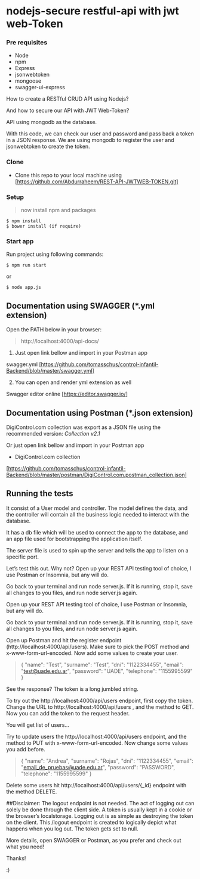 # nodejs-secure restful-api with jwt web-Token

### Pre requisites

* Node
* npm
* Express
* jsonwebtoken
* mongoose
* swagger-ui-express

How to create a RESTful CRUD API using Nodejs?

And how to secure our API with JWT Web-Token?

API using mongodb as the database.

With this code, we can check our user and password and pass back a token in a JSON response. 
We are using mongodb to register the user and jsonwebtoken to create the token.


### Clone

- Clone this repo to your local machine using [https://github.com/Abdurraheem/REST-API-JWTWEB-TOKEN.git]

### Setup

> now install npm and packages

```shell
$ npm install
$ bower install (if require)
```

### Start app

Run project using following commands:

```shell
$ npm run start
```

or

```shell
$ node app.js
```


## Documentation using SWAGGER (*.yml extension)

Open the PATH below in your browser:

> http://localhost:4000/api-docs/


1. Just open link bellow and import in your Postman app

swagger.yml [https://github.com/tomasschus/control-infantil-Backend/blob/master/swagger.yml]


2. You can open and render yml extension as well

Swagger editor online [https://editor.swagger.io/]


## Documentation using Postman (*.json extension)

DigiControl.com collection was export as a JSON file using the recommended version: *Collection v2.1*

Or just open link bellow and import in your Postman app

- DigiControl.com collection

[https://github.com/tomasschus/control-infantil-Backend/blob/master/postman/DigiControl.com.postman_collection.json]


## Running the tests

It consist of a User model and controller. The model
defines the data, and the controller will contain all 
the business logic needed to interact with the database. 

It has a db file which will be used to
connect the app to the database, and an app file used
for bootstrapping the application itself.

The server file is used to spin up the server and tells the
app to listen on a specific port.

Let’s test this out. Why not?
Open up your REST API testing tool of choice, I use Postman or Insomnia, but any will do.

Go back to your terminal and run node server.js. If it is running, stop it, save all changes to you files, and run node server.js again.

Open up your REST API testing tool of choice, I use Postman or Insomnia, but any will do.

Go back to your terminal and run node server.js. If it is running, stop it, save all changes to you files, and run node server.js again.

Open up Postman and hit the register endpoint (http://localhost:4000/api/users). Make sure to pick the POST method and x-www-form-url-encoded.
Now add some values to create your user.

> {
>     "name": "Test",
>     "surname": "Test",
>     "dni": "1122334455",
>     "email": "test@uade.edu.ar",
>     "password": "UADE",
>     "telephone": "1155995599"
> }

See the response? The token is a long jumbled string. 

To try out the http://localhost:4000/api/users endpoint, first copy the token. Change the URL to http://localhost:4000/api/users , and the method to GET.
Now you can add the token to the request header.

You will get list of users...

Try to update users the http://localhost:4000/api/users endpoint, and the method to PUT with x-www-form-url-encoded.
Now change some values you add before.

> {
>     "name": "Andrea",
>     "surname": "Rojas",
>     "dni": "1122334455",
>     "email": "email_de_pruebas@uade.edu.ar",
>     "password": "PASSWORD",
>     "telephone": "1155995599"
> }

Delete some users hit http://localhost:4000/api/users/{_id} endpoint with the method DELETE.

##Disclaimer: The logout endpoint is not needed. The act of logging out can solely be done through the client side. A token is usually kept in a cookie or the browser’s localstorage. Logging out is as simple as destroying the token on the client. This /logout endpoint is created to logically depict what happens when you log out. The token gets set to null.

More details, open SWAGGER or Postman, as you prefer and check out what you need!

Thanks!

:)